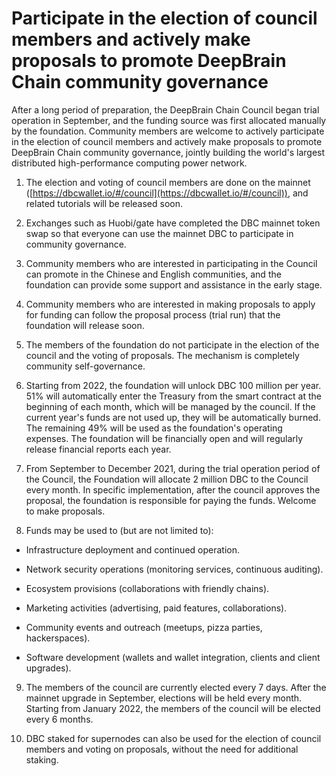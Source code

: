 # Participate in the election of council members and actively make proposals to promote DeepBrain Chain community governance

After a long period of preparation, the DeepBrain Chain Council began trial operation in September, and the funding source was first allocated manually by the foundation. Community members are welcome to actively participate in the election of council members and actively make proposals to promote DeepBrain Chain community governance, jointly building the world's largest distributed high-performance computing power network.

1. The election and voting of council members are done on the mainnet ([https://dbcwallet.io/#/council](https://dbcwallet.io/#/council)), and related tutorials will be released soon.

2. Exchanges such as Huobi/gate have completed the DBC mainnet token swap so that everyone can use the mainnet DBC to participate in community governance.

3. Community members who are interested in participating in the Council can promote in the Chinese and English communities, and the foundation can provide some support and assistance in the early stage.

4. Community members who are interested in making proposals to apply for funding can follow the proposal process (trial run) that the foundation will release soon.

5. The members of the foundation do not participate in the election of the council and the voting of proposals. The mechanism is completely community self-governance.

6. Starting from 2022, the foundation will unlock DBC 100 million per year. 51% will automatically enter the Treasury from the smart contract at the beginning of each month, which will be managed by the council. If the current year's funds are not used up, they will be automatically burned. The remaining 49% will be used as the foundation's operating expenses. The foundation will be financially open and will regularly release financial reports each year.

7. From September to December 2021, during the trial operation period of the Council, the Foundation will allocate 2 million DBC to the Council every month. In specific implementation, after the council approves the proposal, the foundation is responsible for paying the funds. Welcome to make proposals.

8. Funds may be used to (but are not limited to):

- Infrastructure deployment and continued operation.

- Network security operations (monitoring services, continuous auditing).

- Ecosystem provisions (collaborations with friendly chains).

- Marketing activities (advertising, paid features, collaborations).

- Community events and outreach (meetups, pizza parties, hackerspaces).

- Software development (wallets and wallet integration, clients and client upgrades).

9. The members of the council are currently elected every 7 days. After the mainnet upgrade in September, elections will be held every month. Starting from January 2022, the members of the council will be elected every 6 months.

10. DBC staked for supernodes can also be used for the election of council members and voting on proposals, without the need for additional staking.
